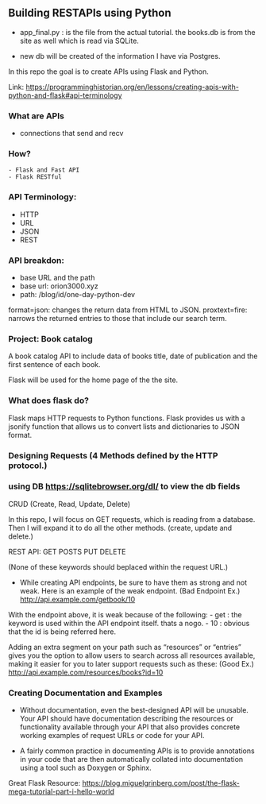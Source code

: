## Building RESTAPIs using Python

- app_final.py : is the file from the actual tutorial. the books.db is from the site as well which is read via SQLite.

- new db will be created of the information I have via Postgres.

In this repo the goal is to create APIs using Flask and Python. 

Link: https://programminghistorian.org/en/lessons/creating-apis-with-python-and-flask#api-terminology



### What are APIs

- connections that send and recv

### How?
	- Flask and Fast API
	- Flask RESTful
	

### API Terminology:
- HTTP
- URL
- JSON
- REST


### API breakdon:
- base URL and the path
- base url: orion3000.xyz
- path: /blog/id/one-day-python-dev


format=json: changes the return data from HTML to JSON.
proxtext=fire: narrows the returned entries to those that include our search term.



### Project: Book catalog
A book catalog API to include data of books title, date of publication and the first sentence of each book. 

Flask will be used for the home page of the the site.

### What does flask do?
Flask maps HTTP requests to Python functions.
Flask provides us with a jsonify function that allows us to convert lists and dictionaries to JSON format.


### Designing Requests (4 Methods defined by the HTTP protocol.)
### using DB https://sqlitebrowser.org/dl/ to view the db fields
CRUD (Create, Read, Update, Delete)

In this repo, I will focus on GET requests, which is reading from a database. Then I will expand it to do all the other methods. (create, update and delete.)

REST API:
GET
POSTS 
PUT 
DELETE

(None of these keywords should beplaced within the request URL.)

- While creating API endpoints, be sure to have them as strong and not weak. Here is an example of the weak endpoint. (Bad Endpoint Ex.)
http://api.example.com/getbook/10

With the endpoint above, it is weak because of the following:
    - get : the keyword is used within the API endpoint itself. thats a nogo. 
    - 10 : obvious that the id is being referred here.


Adding an extra segment on your path such as “resources” or “entries” gives you the option to allow users to search across all resources available, making it easier for you to later support requests such as these: (Good Ex.)
http://api.example.com/resources/books?id=10



### Creating Documentation and Examples
- Without documentation, even the best-designed API will be unusable. Your API should have documentation describing the resources or functionality available through your API that also provides concrete working examples of request URLs or code for your API. 

- A fairly common practice in documenting APIs is to provide annotations in your code that are then automatically collated into documentation using a tool such as Doxygen or Sphinx. 


Great Flask Resource: https://blog.miguelgrinberg.com/post/the-flask-mega-tutorial-part-i-hello-world
